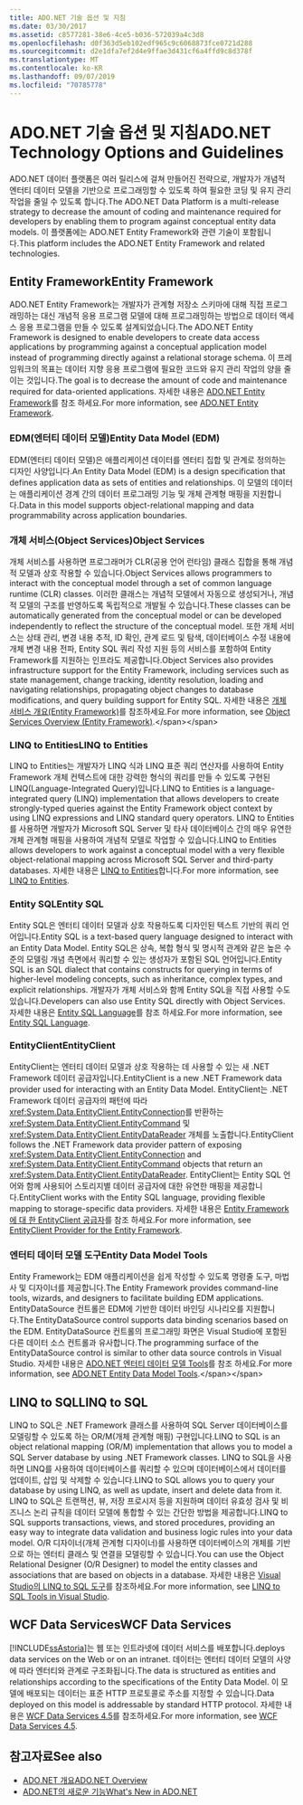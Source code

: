 ```yaml
---
title: ADO.NET 기술 옵션 및 지침
ms.date: 03/30/2017
ms.assetid: c8577281-38e6-4ce5-b036-572039a4c3d8
ms.openlocfilehash: d0f363d5eb102edf965c9c6068873fce0721d288
ms.sourcegitcommit: d2e1dfa7ef2d4e9ffae3d431cf6a4ffd9c8d378f
ms.translationtype: MT
ms.contentlocale: ko-KR
ms.lasthandoff: 09/07/2019
ms.locfileid: "70785778"
---
```

# <a name="adonet-technology-options-and-guidelines"></a><span data-ttu-id="9f0d8-102">ADO.NET 기술 옵션 및 지침</span><span class="sxs-lookup"><span data-stu-id="9f0d8-102">ADO.NET Technology Options and Guidelines</span></span>
<span data-ttu-id="9f0d8-103">ADO.NET 데이터 플랫폼은 여러 릴리스에 걸쳐 만들어진 전략으로, 개발자가 개념적 엔터티 데이터 모델을 기반으로 프로그래밍할 수 있도록 하여 필요한 코딩 및 유지 관리 작업을 줄일 수 있도록 합니다.</span><span class="sxs-lookup"><span data-stu-id="9f0d8-103">The ADO.NET Data Platform is a multi-release strategy to decrease the amount of coding and maintenance required for developers by enabling them to program against conceptual entity data models.</span></span> <span data-ttu-id="9f0d8-104">이 플랫폼에는 ADO.NET Entity Framework와 관련 기술이 포함됩니다.</span><span class="sxs-lookup"><span data-stu-id="9f0d8-104">This platform includes the ADO.NET Entity Framework and related technologies.</span></span>  
  
## <a name="entity-framework"></a><span data-ttu-id="9f0d8-105">Entity Framework</span><span class="sxs-lookup"><span data-stu-id="9f0d8-105">Entity Framework</span></span>  
 <span data-ttu-id="9f0d8-106">ADO.NET Entity Framework는 개발자가 관계형 저장소 스키마에 대해 직접 프로그래밍하는 대신 개념적 응용 프로그램 모델에 대해 프로그래밍하는 방법으로 데이터 액세스 응용 프로그램을 만들 수 있도록 설계되었습니다.</span><span class="sxs-lookup"><span data-stu-id="9f0d8-106">The ADO.NET Entity Framework is designed to enable developers to create data access applications by programming against a conceptual application model instead of programming directly against a relational storage schema.</span></span> <span data-ttu-id="9f0d8-107">이 프레임워크의 목표는 데이터 지향 응용 프로그램에 필요한 코드와 유지 관리 작업의 양을 줄이는 것입니다.</span><span class="sxs-lookup"><span data-stu-id="9f0d8-107">The goal is to decrease the amount of code and maintenance required for data-oriented applications.</span></span> <span data-ttu-id="9f0d8-108">자세한 내용은 [ADO.NET Entity Framework](./ef/index.md)를 참조 하세요.</span><span class="sxs-lookup"><span data-stu-id="9f0d8-108">For more information, see [ADO.NET Entity Framework](./ef/index.md).</span></span>  
  
### <a name="entity-data-model-edm"></a><span data-ttu-id="9f0d8-109">EDM(엔터티 데이터 모델)</span><span class="sxs-lookup"><span data-stu-id="9f0d8-109">Entity Data Model (EDM)</span></span>  
 <span data-ttu-id="9f0d8-110">EDM(엔터티 데이터 모델)은 애플리케이션 데이터를 엔터티 집합 및 관계로 정의하는 디자인 사양입니다.</span><span class="sxs-lookup"><span data-stu-id="9f0d8-110">An Entity Data Model (EDM) is a design specification that defines application data as sets of entities and relationships.</span></span> <span data-ttu-id="9f0d8-111">이 모델의 데이터는 애플리케이션 경계 간의 데이터 프로그래밍 기능 및 개체 관계형 매핑을 지원합니다.</span><span class="sxs-lookup"><span data-stu-id="9f0d8-111">Data in this model supports object-relational mapping and data programmability across application boundaries.</span></span>  
  
### <a name="object-services"></a><span data-ttu-id="9f0d8-112">개체 서비스(Object Services)</span><span class="sxs-lookup"><span data-stu-id="9f0d8-112">Object Services</span></span>  
 <span data-ttu-id="9f0d8-113">개체 서비스를 사용하면 프로그래머가 CLR(공용 언어 런타임) 클래스 집합을 통해 개념적 모델과 상호 작용할 수 있습니다.</span><span class="sxs-lookup"><span data-stu-id="9f0d8-113">Object Services allows programmers to interact with the conceptual model through a set of common language runtime (CLR) classes.</span></span> <span data-ttu-id="9f0d8-114">이러한 클래스는 개념적 모델에서 자동으로 생성되거나, 개념적 모델의 구조를 반영하도록 독립적으로 개발될 수 있습니다.</span><span class="sxs-lookup"><span data-stu-id="9f0d8-114">These classes can be automatically generated from the conceptual model or can be developed independently to reflect the structure of the conceptual model.</span></span> <span data-ttu-id="9f0d8-115">또한 개체 서비스는 상태 관리, 변경 내용 추적, ID 확인, 관계 로드 및 탐색, 데이터베이스 수정 내용에 개체 변경 내용 전파, Entity SQL 쿼리 작성 지원 등의 서비스를 포함하여 Entity Framework를 지원하는 인프라도 제공합니다.</span><span class="sxs-lookup"><span data-stu-id="9f0d8-115">Object Services also provides infrastructure support for the Entity Framework, including services such as state management, change tracking, identity resolution, loading and navigating relationships, propagating object changes to database modifications, and query building support for Entity SQL.</span></span> <span data-ttu-id="9f0d8-116">자세한 내용은 [개체 서비스 개요(Entity Framework)](https://docs.microsoft.com/previous-versions/bb386871(v=vs.100))를 참조하세요.</span><span class="sxs-lookup"><span data-stu-id="9f0d8-116">For more information, see [Object Services Overview (Entity Framework)](https://docs.microsoft.com/previous-versions/bb386871(v=vs.100)).</span></span>  
  
### <a name="linq-to-entities"></a><span data-ttu-id="9f0d8-117">LINQ to Entities</span><span class="sxs-lookup"><span data-stu-id="9f0d8-117">LINQ to Entities</span></span>  
 <span data-ttu-id="9f0d8-118">LINQ to Entities는 개발자가 LINQ 식과 LINQ 표준 쿼리 연산자를 사용하여 Entity Framework 개체 컨텍스트에 대한 강력한 형식의 쿼리를 만들 수 있도록 구현된 LINQ(Language-Integrated Query)입니다.</span><span class="sxs-lookup"><span data-stu-id="9f0d8-118">LINQ to Entities is a language-integrated query (LINQ) implementation that allows developers to create strongly-typed queries against the Entity Framework object context by using LINQ expressions and LINQ standard query operators.</span></span> <span data-ttu-id="9f0d8-119">LINQ to Entities를 사용하면 개발자가 Microsoft SQL Server 및 타사 데이터베이스 간의 매우 유연한 개체 관계형 매핑을 사용하여 개념적 모델로 작업할 수 있습니다.</span><span class="sxs-lookup"><span data-stu-id="9f0d8-119">LINQ to Entities allows developers to work against a conceptual model with a very flexible object-relational mapping across Microsoft SQL Server and third-party databases.</span></span> <span data-ttu-id="9f0d8-120">자세한 내용은 [LINQ to Entities](./ef/language-reference/linq-to-entities.md)합니다.</span><span class="sxs-lookup"><span data-stu-id="9f0d8-120">For more information, see [LINQ to Entities](./ef/language-reference/linq-to-entities.md).</span></span>  
  
### <a name="entity-sql"></a><span data-ttu-id="9f0d8-121">Entity SQL</span><span class="sxs-lookup"><span data-stu-id="9f0d8-121">Entity SQL</span></span>  
 <span data-ttu-id="9f0d8-122">Entity SQL은 엔터티 데이터 모델과 상호 작용하도록 디자인된 텍스트 기반의 쿼리 언어입니다.</span><span class="sxs-lookup"><span data-stu-id="9f0d8-122">Entity SQL is a text-based query language designed to interact with an Entity Data Model.</span></span> <span data-ttu-id="9f0d8-123">Entity SQL은 상속, 복합 형식 및 명시적 관계와 같은 높은 수준의 모델링 개념 측면에서 쿼리할 수 있는 생성자가 포함된 SQL 언어입니다.</span><span class="sxs-lookup"><span data-stu-id="9f0d8-123">Entity SQL is an SQL dialect that contains constructs for querying in terms of higher-level modeling concepts, such as inheritance, complex types, and explicit relationships.</span></span> <span data-ttu-id="9f0d8-124">개발자가 개체 서비스와 함께 Entity SQL을 직접 사용할 수도 있습니다.</span><span class="sxs-lookup"><span data-stu-id="9f0d8-124">Developers can also use Entity SQL directly with Object Services.</span></span> <span data-ttu-id="9f0d8-125">자세한 내용은 [Entity SQL Language](./ef/language-reference/entity-sql-language.md)를 참조 하세요.</span><span class="sxs-lookup"><span data-stu-id="9f0d8-125">For more information, see [Entity SQL Language](./ef/language-reference/entity-sql-language.md).</span></span>  
  
### <a name="entityclient"></a><span data-ttu-id="9f0d8-126">EntityClient</span><span class="sxs-lookup"><span data-stu-id="9f0d8-126">EntityClient</span></span>  
 <span data-ttu-id="9f0d8-127">EntityClient는 엔터티 데이터 모델과 상호 작용하는 데 사용할 수 있는 새 .NET Framework 데이터 공급자입니다.</span><span class="sxs-lookup"><span data-stu-id="9f0d8-127">EntityClient is a new .NET Framework data provider used for interacting with an Entity Data Model.</span></span> <span data-ttu-id="9f0d8-128">EntityClient는 .NET Framework 데이터 공급자의 패턴에 따라 <xref:System.Data.EntityClient.EntityConnection>를 반환하는 <xref:System.Data.EntityClient.EntityCommand> 및 <xref:System.Data.EntityClient.EntityDataReader> 개체를 노출합니다.</span><span class="sxs-lookup"><span data-stu-id="9f0d8-128">EntityClient follows the .NET Framework data provider pattern of exposing <xref:System.Data.EntityClient.EntityConnection> and <xref:System.Data.EntityClient.EntityCommand> objects that return an <xref:System.Data.EntityClient.EntityDataReader>.</span></span> <span data-ttu-id="9f0d8-129">EntityClient는 Entity SQL 언어와 함께 사용되어 스토리지별 데이터 공급자에 대한 유연한 매핑을 제공합니다.</span><span class="sxs-lookup"><span data-stu-id="9f0d8-129">EntityClient works with the Entity SQL language, providing flexible mapping to storage-specific data providers.</span></span> <span data-ttu-id="9f0d8-130">자세한 내용은 [Entity Framework에 대 한 EntityClient 공급자](./ef/entityclient-provider-for-the-entity-framework.md)를 참조 하세요.</span><span class="sxs-lookup"><span data-stu-id="9f0d8-130">For more information, see [EntityClient Provider for the Entity Framework](./ef/entityclient-provider-for-the-entity-framework.md).</span></span>  
  
### <a name="entity-data-model-tools"></a><span data-ttu-id="9f0d8-131">엔터티 데이터 모델 도구</span><span class="sxs-lookup"><span data-stu-id="9f0d8-131">Entity Data Model Tools</span></span>  
 <span data-ttu-id="9f0d8-132">Entity Framework는 EDM 애플리케이션을 쉽게 작성할 수 있도록 명령줄 도구, 마법사 및 디자이너를 제공합니다.</span><span class="sxs-lookup"><span data-stu-id="9f0d8-132">The Entity Framework provides command-line tools, wizards, and designers to facilitate building EDM applications.</span></span> <span data-ttu-id="9f0d8-133">EntityDataSource 컨트롤은 EDM에 기반한 데이터 바인딩 시나리오를 지원합니다.</span><span class="sxs-lookup"><span data-stu-id="9f0d8-133">The EntityDataSource control supports data binding scenarios based on the EDM.</span></span> <span data-ttu-id="9f0d8-134">EntityDataSource 컨트롤의 프로그래밍 화면은 Visual Studio에 포함된 다른 데이터 소스 컨트롤과 유사합니다.</span><span class="sxs-lookup"><span data-stu-id="9f0d8-134">The programming surface of the EntityDataSource control is similar to other data source controls in Visual Studio.</span></span> <span data-ttu-id="9f0d8-135">자세한 내용은 [ADO.NET 엔터티 데이터 모델 Tools](https://docs.microsoft.com/previous-versions/dotnet/netframework-4.0/bb399249(v=vs.100))를 참조 하세요.</span><span class="sxs-lookup"><span data-stu-id="9f0d8-135">For more information, see [ADO.NET Entity Data Model Tools](https://docs.microsoft.com/previous-versions/dotnet/netframework-4.0/bb399249(v=vs.100)).</span></span>  
  
## <a name="linq-to-sql"></a><span data-ttu-id="9f0d8-136">LINQ to SQL</span><span class="sxs-lookup"><span data-stu-id="9f0d8-136">LINQ to SQL</span></span>  
 <span data-ttu-id="9f0d8-137">LINQ to SQL은 .NET Framework 클래스를 사용하여 SQL Server 데이터베이스를 모델링할 수 있도록 하는 OR/M(개체 관계형 매핑) 구현입니다.</span><span class="sxs-lookup"><span data-stu-id="9f0d8-137">LINQ to SQL is an object relational mapping (OR/M) implementation that allows you to model a SQL Server database by using .NET Framework classes.</span></span> <span data-ttu-id="9f0d8-138">LINQ to SQL을 사용하면 LINQ를 사용하여 데이터베이스를 쿼리할 수 있으며 데이터베이스에서 데이터를 업데이트, 삽입 및 삭제할 수 있습니다.</span><span class="sxs-lookup"><span data-stu-id="9f0d8-138">LINQ to SQL allows you to query your database by using LINQ, as well as update, insert and delete data from it.</span></span> <span data-ttu-id="9f0d8-139">LINQ to SQL은 트랜잭션, 뷰, 저장 프로시저 등을 지원하며 데이터 유효성 검사 및 비즈니스 논리 규칙을 데이터 모델에 통합할 수 있는 간단한 방법을 제공합니다.</span><span class="sxs-lookup"><span data-stu-id="9f0d8-139">LINQ to SQL supports transactions, views, and stored procedures, providing an easy way to integrate data validation and business logic rules into your data model.</span></span> <span data-ttu-id="9f0d8-140">O/R 디자이너(개체 관계형 디자이너)를 사용하면 데이터베이스의 개체를 기반으로 하는 엔터티 클래스 및 연결을 모델링할 수 있습니다.</span><span class="sxs-lookup"><span data-stu-id="9f0d8-140">You can use the Object Relational Designer (O/R Designer) to model the entity classes and associations that are based on objects in a database.</span></span> <span data-ttu-id="9f0d8-141">자세한 내용은 [Visual Studio의 LINQ to SQL 도구](/visualstudio/data-tools/linq-to-sql-tools-in-visual-studio2)를 참조하세요.</span><span class="sxs-lookup"><span data-stu-id="9f0d8-141">For more information, see [LINQ to SQL Tools in Visual Studio](/visualstudio/data-tools/linq-to-sql-tools-in-visual-studio2).</span></span>  
  
## <a name="wcf-data-services"></a><span data-ttu-id="9f0d8-142">WCF Data Services</span><span class="sxs-lookup"><span data-stu-id="9f0d8-142">WCF Data Services</span></span>  
 [!INCLUDE[ssAstoria](../../../../includes/ssastoria-md.md)]<span data-ttu-id="9f0d8-143">는 웹 또는 인트라넷에 데이터 서비스를 배포합니다.</span><span class="sxs-lookup"><span data-stu-id="9f0d8-143">deploys data services on the Web or on an intranet.</span></span> <span data-ttu-id="9f0d8-144">데이터는 엔터티 데이터 모델의 사양에 따라 엔터티와 관계로 구조화됩니다.</span><span class="sxs-lookup"><span data-stu-id="9f0d8-144">The data is structured as entities and relationships according to the specifications of the Entity Data Model.</span></span> <span data-ttu-id="9f0d8-145">이 모델에 배포되는 데이터는 표준 HTTP 프로토콜로 주소를 지정할 수 있습니다.</span><span class="sxs-lookup"><span data-stu-id="9f0d8-145">Data deployed on this model is addressable by standard HTTP protocol.</span></span> <span data-ttu-id="9f0d8-146">자세한 내용은 [WCF Data Services 4.5](../wcf/index.md)를 참조하세요.</span><span class="sxs-lookup"><span data-stu-id="9f0d8-146">For more information, see [WCF Data Services 4.5](../wcf/index.md).</span></span>  
  
## <a name="see-also"></a><span data-ttu-id="9f0d8-147">참고자료</span><span class="sxs-lookup"><span data-stu-id="9f0d8-147">See also</span></span>

- [<span data-ttu-id="9f0d8-148">ADO.NET 개요</span><span class="sxs-lookup"><span data-stu-id="9f0d8-148">ADO.NET Overview</span></span>](ado-net-overview.md)
- [<span data-ttu-id="9f0d8-149">ADO.NET의 새로운 기능</span><span class="sxs-lookup"><span data-stu-id="9f0d8-149">What's New in ADO.NET</span></span>](whats-new.md)
